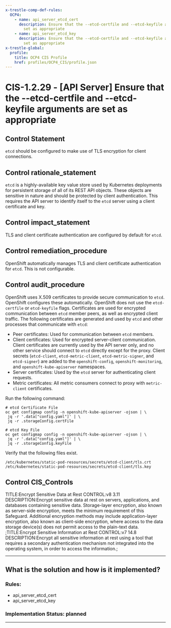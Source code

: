 ```yaml
---
x-trestle-comp-def-rules:
  OCP4:
    - name: api_server_etcd_cert
      description: Ensure that the --etcd-certfile and --etcd-keyfile arguments are
        set as appropriate
    - name: api_server_etcd_key
      description: Ensure that the --etcd-certfile and --etcd-keyfile arguments are
        set as appropriate
x-trestle-global:
  profile:
    title: OCP4 CIS Profile
    href: profiles/OCP4_CIS/profile.json
---
```


# CIS-1.2.29 - \[API Server\] Ensure that the --etcd-certfile and --etcd-keyfile arguments are set as appropriate

## Control Statement

`etcd` should be configured to make use of TLS encryption for client connections.

## Control rationale_statement

`etcd` is a highly-available key value store used by Kubernetes deployments for persistent storage of all of its REST API objects. These objects are sensitive in nature and should be protected by client authentication. This requires the API server to identify itself to the `etcd` server using a client certificate and key.

## Control impact_statement

TLS and client certificate authentication are configured by default for `etcd`.

## Control remediation_procedure

OpenShift automatically manages TLS and client certificate authentication for `etcd`. This is not configurable.

## Control audit_procedure

OpenShift uses X.509 certificates to provide secure communication to `etcd`. OpenShift configures these automatically. OpenShift does not use the `etcd-certfile` or `etcd-keyfile` flags. Certificates are used for encrypted communication between `etcd` member peers, as well as encrypted client traffic. The following certificates are generated and used by `etcd` and other processes that communicate with `etcd`:

- Peer certificates: Used for communication between `etcd` members.
- Client certificates: Used for encrypted server-client communication. Client certificates are currently used by the API server only, and no other service should connect to `etcd` directly except for the proxy. Client secrets (`etcd-client`, `etcd-metric-client`, `etcd-metric-signer`, and `etcd-signer`) are added to the `openshift-config`, `openshift-monitoring`, and `openshift-kube-apiserver` namespaces.
- Server certificates: Used by the `etcd` server for authenticating client requests.
- Metric certificates: All metric consumers connect to proxy with `metric-client` certificates.

Run the following command:

```
# etcd Certificate File
oc get configmap config -n openshift-kube-apiserver -ojson | \
 jq -r '.data["config.yaml"]' | \
 jq -r .storageConfig.certFile

# etcd Key File
oc get configmap config -n openshift-kube-apiserver -ojson | \
 jq -r '.data["config.yaml"]' | \
 jq -r .storageConfig.keyFile
```

Verify that the following files exist. 

`/etc/kubernetes/static-pod-resources/secrets/etcd-client/tls.crt`
`/etc/kubernetes/static-pod-resources/secrets/etcd-client/tls.key`

## Control CIS_Controls

TITLE:Encrypt Sensitive Data at Rest CONTROL:v8 3.11 DESCRIPTION:Encrypt sensitive data at rest on servers, applications, and databases containing sensitive data. Storage-layer encryption, also known as server-side encryption, meets the minimum requirement of this Safeguard. Additional encryption methods may include application-layer encryption, also known as client-side encryption, where access to the data storage device(s) does not permit access to the plain-text data. ;TITLE:Encrypt Sensitive Information at Rest CONTROL:v7 14.8 DESCRIPTION:Encrypt all sensitive information at rest using a tool that requires a secondary authentication mechanism not integrated into the operating system, in order to access the information.;

______________________________________________________________________

## What is the solution and how is it implemented?

<!-- For implementation status enter one of: implemented, partial, planned, alternative, not-applicable -->

<!-- Note that the list of rules under ### Rules: is read-only and changes will not be captured after assembly to JSON -->

<!-- Add control implementation description here for control: CIS-1.2.29 -->

### Rules:

  - api_server_etcd_cert
  - api_server_etcd_key

### Implementation Status: planned

______________________________________________________________________

